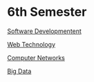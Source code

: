 # 6th Semester

[Software Developmentent](https://www.notion.so/3e5350114e844433a5a52db07502ac8e)

[Web Technology](https://www.notion.so/1c9dc125a4d143b2bb9525dc8b14e044)

[Computer Networks](https://www.notion.so/bf6abfff7474410fabfca719c23f9d3c)

[Big Data](https://www.notion.so/462799c103ca4a15ae5c4f877e6818ed)